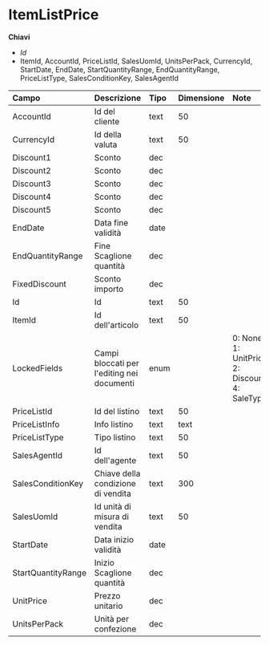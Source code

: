# ItemListPrice

  
 **Chiavi**

* _Id_
* ItemId, AccountId, PriceListId, SalesUomId, UnitsPerPack, CurrencyId, StartDate, EndDate, StartQuantityRange, EndQuantityRange, PriceListType, SalesConditionKey, SalesAgentId

| Campo | Descrizione | Tipo | Dimensione | Note |
| :--- | :--- | :--- | :--- | :--- |
| AccountId | Id del cliente | text | 50 |  |
| CurrencyId | Id della valuta | text | 50 |  |
| Discount1 | Sconto | dec |  |  |
| Discount2 | Sconto | dec |  |  |
| Discount3 | Sconto | dec |  |  |
| Discount4 | Sconto | dec |  |  |
| Discount5 | Sconto | dec |  |  |
| EndDate | Data fine validità | date |  |  |
| EndQuantityRange | Fine Scaglione quantità | dec |  |  |
| FixedDiscount | Sconto importo | dec |  |  |
| Id | Id | text | 50 |  |
| ItemId | Id dell'articolo | text | 50 |  |
| LockedFields | Campi bloccati per l'editing nei documenti | enum |  | 0: None, 1: UnitPrice, 2: Discounts, 4: SaleType |
| PriceListId | Id del listino | text | 50 |  |
| PriceListInfo | Info listino | text | text |  |
| PriceListType | Tipo listino | text | 50 |  |
| SalesAgentId | Id dell'agente | text | 50 |  |
| SalesConditionKey | Chiave della condizione di vendita | text | 300 |  |
| SalesUomId | Id unità di misura di vendita | text | 50 |  |
| StartDate | Data inizio validità | date |  |  |
| StartQuantityRange | Inizio Scaglione quantità | dec |  |  |
| UnitPrice | Prezzo unitario | dec |  |  |
| UnitsPerPack | Unità per confezione | dec |  |  |

